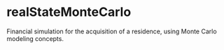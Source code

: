 # realStateMonteCarlo
Financial simulation for the acquisition of a residence, using Monte Carlo modeling concepts.
